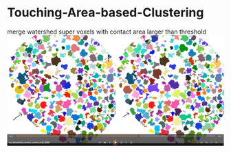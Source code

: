 # Touching-Area-based-Clustering
merge watershed super voxels with contact area larger than threshold
[![Watch the video](particle.png)](https://youtu.be/3BU-1uZqROo)
